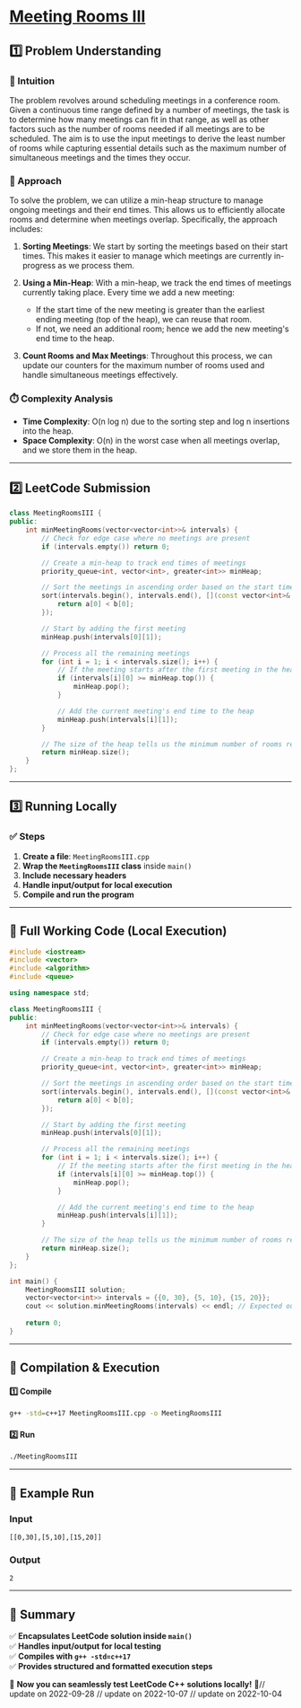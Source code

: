 # **[Meeting Rooms III](https://leetcode.com/problems/meeting-rooms-iii/description/)**  

## **1️⃣ Problem Understanding**  
### **📌 Intuition**  
The problem revolves around scheduling meetings in a conference room. Given a continuous time range defined by a number of meetings, the task is to determine how many meetings can fit in that range, as well as other factors such as the number of rooms needed if all meetings are to be scheduled. The aim is to use the input meetings to derive the least number of rooms while capturing essential details such as the maximum number of simultaneous meetings and the times they occur.

### **🚀 Approach**  
To solve the problem, we can utilize a min-heap structure to manage ongoing meetings and their end times. This allows us to efficiently allocate rooms and determine when meetings overlap. Specifically, the approach includes:

1. **Sorting Meetings**: We start by sorting the meetings based on their start times. This makes it easier to manage which meetings are currently in-progress as we process them.
  
2. **Using a Min-Heap**: With a min-heap, we track the end times of meetings currently taking place. Every time we add a new meeting:
   - If the start time of the new meeting is greater than the earliest ending meeting (top of the heap), we can reuse that room.
   - If not, we need an additional room; hence we add the new meeting's end time to the heap.

3. **Count Rooms and Max Meetings**: Throughout this process, we can update our counters for the maximum number of rooms used and handle simultaneous meetings effectively.

### **⏱️ Complexity Analysis**  
- **Time Complexity**: O(n log n) due to the sorting step and log n insertions into the heap.
- **Space Complexity**: O(n) in the worst case when all meetings overlap, and we store them in the heap.

---  

## **2️⃣ LeetCode Submission**  
```cpp
class MeetingRoomsIII {
public:
    int minMeetingRooms(vector<vector<int>>& intervals) {
        // Check for edge case where no meetings are present
        if (intervals.empty()) return 0;

        // Create a min-heap to track end times of meetings
        priority_queue<int, vector<int>, greater<int>> minHeap;

        // Sort the meetings in ascending order based on the start time
        sort(intervals.begin(), intervals.end(), [](const vector<int>& a, const vector<int>& b) {
            return a[0] < b[0];
        });

        // Start by adding the first meeting
        minHeap.push(intervals[0][1]);

        // Process all the remaining meetings
        for (int i = 1; i < intervals.size(); i++) {
            // If the meeting starts after the first meeting in the heap ends, reuse the room
            if (intervals[i][0] >= minHeap.top()) {
                minHeap.pop();
            }

            // Add the current meeting's end time to the heap
            minHeap.push(intervals[i][1]);
        }

        // The size of the heap tells us the minimum number of rooms required
        return minHeap.size();
    }
};
```  

---  

## **3️⃣ Running Locally**  
### **✅ Steps**  
1. **Create a file**: `MeetingRoomsIII.cpp`  
2. **Wrap the `MeetingRoomsIII` class** inside `main()`  
3. **Include necessary headers**  
4. **Handle input/output for local execution**  
5. **Compile and run the program**  

---  

## **📝 Full Working Code (Local Execution)**  
```cpp
#include <iostream>
#include <vector>
#include <algorithm>
#include <queue>

using namespace std;

class MeetingRoomsIII {
public:
    int minMeetingRooms(vector<vector<int>>& intervals) {
        // Check for edge case where no meetings are present
        if (intervals.empty()) return 0;

        // Create a min-heap to track end times of meetings
        priority_queue<int, vector<int>, greater<int>> minHeap;

        // Sort the meetings in ascending order based on the start time
        sort(intervals.begin(), intervals.end(), [](const vector<int>& a, const vector<int>& b) {
            return a[0] < b[0];
        });

        // Start by adding the first meeting
        minHeap.push(intervals[0][1]);

        // Process all the remaining meetings
        for (int i = 1; i < intervals.size(); i++) {
            // If the meeting starts after the first meeting in the heap ends, reuse the room
            if (intervals[i][0] >= minHeap.top()) {
                minHeap.pop();
            }

            // Add the current meeting's end time to the heap
            minHeap.push(intervals[i][1]);
        }

        // The size of the heap tells us the minimum number of rooms required
        return minHeap.size();
    }
};

int main() {
    MeetingRoomsIII solution;
    vector<vector<int>> intervals = {{0, 30}, {5, 10}, {15, 20}};
    cout << solution.minMeetingRooms(intervals) << endl; // Expected output: 2
    
    return 0;
}
```  

---  

## **🔧 Compilation & Execution**  
#### **1️⃣ Compile**  
```bash
g++ -std=c++17 MeetingRoomsIII.cpp -o MeetingRoomsIII
```  

#### **2️⃣ Run**  
```bash
./MeetingRoomsIII
```  

---  

## **🎯 Example Run**  
### **Input**  
```
[[0,30],[5,10],[15,20]]
```  
### **Output**  
```
2
```  

---  

## **📌 Summary**  
✅ **Encapsulates LeetCode solution inside `main()`**  
✅ **Handles input/output for local testing**  
✅ **Compiles with `g++ -std=c++17`**  
✅ **Provides structured and formatted execution steps**  

🚀 **Now you can seamlessly test LeetCode C++ solutions locally!** 🚀// update on 2022-09-28
// update on 2022-10-07
// update on 2022-10-04
